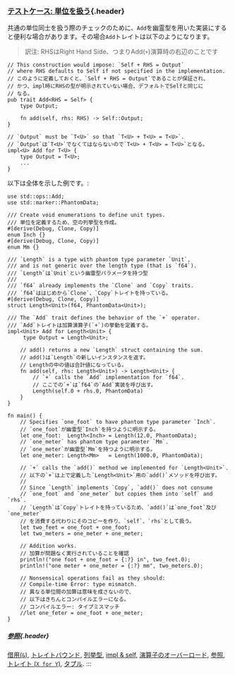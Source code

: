 ### [テストケース: 単位を扱う](#テストケース-単位を扱う){.header}

共通の単位同士を扱う際のチェックのために、`Add`を幽霊型を用いた実装にすると便利な場合があります。その場合`Add`トレイトは以下のようになります。

> 訳注: RHSはRight Hand Side、つまりAdd(`+`)演算時の右辺のことです

``` {.rust .ignore}
// This construction would impose: `Self + RHS = Output`
// where RHS defaults to Self if not specified in the implementation.
// このように定義しておくと、`Self + RHS = Output`であることが保証され、
// かつ、impl時にRHSの型が明示されていない場合、デフォルトでSelfと同じに
// なる。
pub trait Add<RHS = Self> {
    type Output;

    fn add(self, rhs: RHS) -> Self::Output;
}

// `Output` must be `T<U>` so that `T<U> + T<U> = T<U>`.
// `Output`は`T<U>`でなくてはならないので`T<U> + T<U> = T<U>`となる。
impl<U> Add for T<U> {
    type Output = T<U>;
    ...
}
```

以下は全体を示した例です。:

    use std::ops::Add;
    use std::marker::PhantomData;

    /// Create void enumerations to define unit types.
    /// 単位を定義するため、空の列挙型を作成。
    #[derive(Debug, Clone, Copy)]
    enum Inch {}
    #[derive(Debug, Clone, Copy)]
    enum Mm {}

    /// `Length` is a type with phantom type parameter `Unit`,
    /// and is not generic over the length type (that is `f64`).
    /// `Length`は`Unit`という幽霊型パラメータを持つ型
    ///
    /// `f64` already implements the `Clone` and `Copy` traits.
    /// `f64`ははじめから`Clone`、`Copy`トレイトを持っている。
    #[derive(Debug, Clone, Copy)]
    struct Length<Unit>(f64, PhantomData<Unit>);

    /// The `Add` trait defines the behavior of the `+` operator.
    /// `Add`トレイトは加算演算子(`+`)の挙動を定義する。
    impl<Unit> Add for Length<Unit> {
         type Output = Length<Unit>;

        // add() returns a new `Length` struct containing the sum.
        // add()は`Length`の新しいインスタンスを返す。
        // Lengthの中の値は合計値になっている。
        fn add(self, rhs: Length<Unit>) -> Length<Unit> {
            // `+` calls the `Add` implementation for `f64`.
            // ここでの`+`は`f64`の`Add`実装を呼び出す。
            Length(self.0 + rhs.0, PhantomData)
        }
    }

    fn main() {
        // Specifies `one_foot` to have phantom type parameter `Inch`.
        // `one_foot`が幽霊型`Inch`を持つように明示する。
        let one_foot:  Length<Inch> = Length(12.0, PhantomData);
        // `one_meter` has phantom type parameter `Mm`.
        // `one_meter`が幽霊型`Mm`を持つように明示する。
        let one_meter: Length<Mm>   = Length(1000.0, PhantomData);

        // `+` calls the `add()` method we implemented for `Length<Unit>`.
        // 以下の`+`は上で定義した`Length<Unit>`用の`add()`メソッドを呼び出す。
        //
        // Since `Length` implements `Copy`, `add()` does not consume
        // `one_foot` and `one_meter` but copies them into `self` and `rhs`.
        // `Length`は`Copy`トレイトを持っているため、`add()`は`one_foot`及び`one_meter`
        // を消費する代わりにそのコピーを作り、`self`、`rhs`として扱う。
        let two_feet = one_foot + one_foot;
        let two_meters = one_meter + one_meter;

        // Addition works.
        // 加算が問題なく実行されていることを確認
        println!("one foot + one_foot = {:?} in", two_feet.0);
        println!("one meter + one_meter = {:?} mm", two_meters.0);

        // Nonsensical operations fail as they should:
        // Compile-time Error: type mismatch.
        // 異なる単位間の加算は意味を成さないので、
        // 以下はきちんとコンパイルエラーになる。
        // コンパイルエラー: タイプミスマッチ
        //let one_feter = one_foot + one_meter;
    }

##### [参照](#参照){.header}

[借用(`&`)](../../scope/borrow.html),
[トレイトバウンド](../../generics/bounds.html),
[列挙型](../../custom_types/enum.html), [impl &
self](../../fn/methods.html),
[演算子のオーバーロード](../../trait/ops.html),
[参照](../../scope/borrow/ref.html), [トレイト
(`X for Y`)](../../trait.html),
[タプル](../../custom_types/structs.html).
:::

